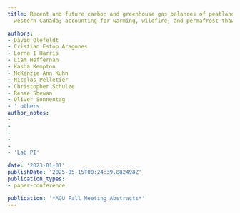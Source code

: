 ```yaml
---
title: Recent and future carbon and greenhouse gas balances of peatlands in boreal
  western Canada; accounting for warming, wildfire, and permafrost thaw.

authors:
- David Olefeldt
- Cristian Estop Aragones
- Lorna I Harris
- Liam Heffernan
- Kasha Kempton
- McKenzie Ann Kuhn
- Nicolas Pelletier
- Christopher Schulze
- Renae Shewan
- Oliver Sonnentag
- ' others'
author_notes:
- 
- 
- 
- 
- 
- 'Lab PI'

date: '2023-01-01'
publishDate: '2025-05-15T00:24:39.882498Z'
publication_types:
- paper-conference

publication: '*AGU Fall Meeting Abstracts*'
---
```

